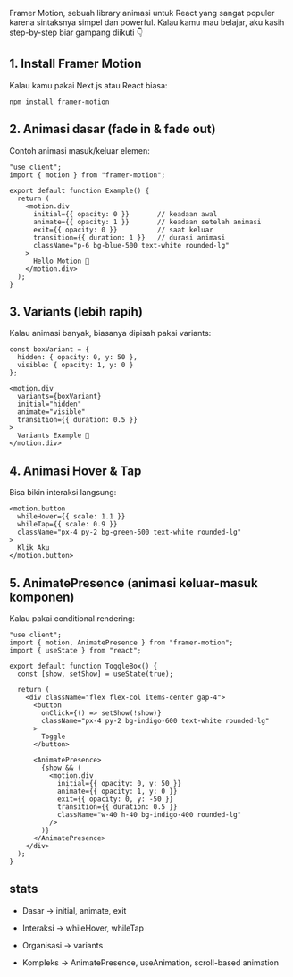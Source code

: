 Framer Motion, sebuah library animasi untuk React yang sangat populer karena sintaksnya simpel dan powerful. Kalau kamu mau belajar, aku kasih step-by-step biar gampang diikuti 👇

## 1. Install Framer Motion

Kalau kamu pakai Next.js atau React biasa:
```
npm install framer-motion
```

## 2. Animasi dasar (fade in & fade out)

Contoh animasi masuk/keluar elemen:
```
"use client";
import { motion } from "framer-motion";

export default function Example() {
  return (
    <motion.div
      initial={{ opacity: 0 }}       // keadaan awal
      animate={{ opacity: 1 }}       // keadaan setelah animasi
      exit={{ opacity: 0 }}          // saat keluar
      transition={{ duration: 1 }}   // durasi animasi
      className="p-6 bg-blue-500 text-white rounded-lg"
    >
      Hello Motion 👋
    </motion.div>
  );
}
```
## 3. Variants (lebih rapih)

Kalau animasi banyak, biasanya dipisah pakai variants:
```
const boxVariant = {
  hidden: { opacity: 0, y: 50 },
  visible: { opacity: 1, y: 0 }
};

<motion.div
  variants={boxVariant}
  initial="hidden"
  animate="visible"
  transition={{ duration: 0.5 }}
>
  Variants Example 🚀
</motion.div>
```
## 4. Animasi Hover & Tap

Bisa bikin interaksi langsung:
```
<motion.button
  whileHover={{ scale: 1.1 }}
  whileTap={{ scale: 0.9 }}
  className="px-4 py-2 bg-green-600 text-white rounded-lg"
>
  Klik Aku
</motion.button>
```
## 5. AnimatePresence (animasi keluar-masuk komponen)

Kalau pakai conditional rendering:
```
"use client";
import { motion, AnimatePresence } from "framer-motion";
import { useState } from "react";

export default function ToggleBox() {
  const [show, setShow] = useState(true);

  return (
    <div className="flex flex-col items-center gap-4">
      <button
        onClick={() => setShow(!show)}
        className="px-4 py-2 bg-indigo-600 text-white rounded-lg"
      >
        Toggle
      </button>

      <AnimatePresence>
        {show && (
          <motion.div
            initial={{ opacity: 0, y: 50 }}
            animate={{ opacity: 1, y: 0 }}
            exit={{ opacity: 0, y: -50 }}
            transition={{ duration: 0.5 }}
            className="w-40 h-40 bg-indigo-400 rounded-lg"
          />
        )}
      </AnimatePresence>
    </div>
  );
}
```
## stats

- Dasar → initial, animate, exit

- Interaksi → whileHover, whileTap

- Organisasi → variants

- Kompleks → AnimatePresence, useAnimation, scroll-based animation